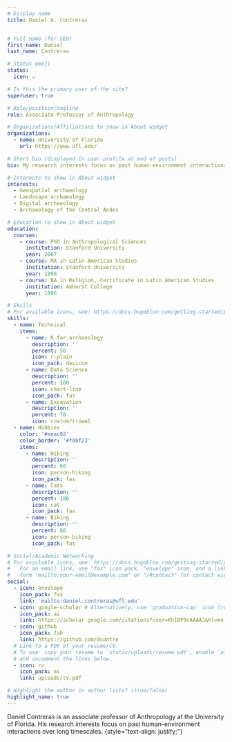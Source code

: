 ```yaml
---
# Display name
title: Daniel A. Contreras


# Full name (for SEO)
first_name: Daniel
last_name: Contreras

# Status emoji
status:
  icon: ☕️

# Is this the primary user of the site?
superuser: true

# Role/position/tagline
role: Associate Professor of Anthropology 

# Organizations/Affiliations to show in About widget
organizations:
  - name: University of Florida
    url: https://www.ufl.edu/

# Short bio (displayed in user profile at end of posts)
bio: My research interests focus on past human-environment interactions over long timescales.

# Interests to show in About widget
interests:
  - Geospatial archaeology 
  - Landscape archaeology 
  - Digital archaeology 
  - Archaeology of the Central Andes 

# Education to show in About widget
education:
  courses:
    - course: PhD in Anthropological Sciences
      institution: Stanford University
      year: 2007
    - course: MA in Latin American Studies
      institution: Stanford University
      year: 1998
    - course: BA in Religion, Certificate in Latin American Studies
      institution: Amherst College
      year: 1996

# Skills
# For available icons, see: https://docs.hugoblox.com/getting-started/page-builder/#icons
skills:
  - name: Technical
    items:
      - name: R for archaeology
        description: ''
        percent: 50
        icon: r-plain
        icon_pack: devicon
      - name: Data Science
        description: ''
        percent: 100
        icon: chart-line
        icon_pack: fas
      - name: Excavation
        description: ''
        percent: 70
        icon: custom/trowel
  - name: Hobbies
    color: '#eeac02'
    color_border: '#f0bf23'
    items:
      - name: Hiking
        description: ''
        percent: 60
        icon: person-hiking
        icon_pack: fas
      - name: Cats
        description: ''
        percent: 100
        icon: cat
        icon_pack: fas
      - name: Biking
        description: ''
        percent: 80
        icon: person-biking
        icon_pack: fas

# Social/Academic Networking
# For available icons, see: https://docs.hugoblox.com/getting-started/page-builder/#icons
#   For an email link, use "fas" icon pack, "envelope" icon, and a link in the
#   form "mailto:your-email@example.com" or "/#contact" for contact widget.
social:
  - icon: envelope
    icon_pack: fas
    link: 'mailto:daniel.contreras@ufl.edu'
  - icon: google-scholar # Alternatively, use `graduation-cap` icon from `fas` icon pack
    icon_pack: ai
    link: https://scholar.google.com/citations?user=Kh1BP9cAAAAJ&hl=en
  - icon: github
    icon_pack: fab
    link: https://github.com/dcontre
  # Link to a PDF of your resume/CV.
  # To use: copy your resume to `static/uploads/resume.pdf`, enable `ai` icons in `params.yaml`,
  # and uncomment the lines below.
  - icon: cv
    icon_pack: ai
    link: uploads/cv.pdf

# Highlight the author in author lists? (true/false)
highlight_name: true
---
```


Daniel Contreras is an associate professor of Anthropology at the University of Florida. His research interests focus on past human-environment interactions over long timescales.
{style="text-align: justify;"}
